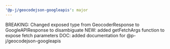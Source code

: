 ```yaml
---
'@p-j/geocodejson-googleapis': major
---
```


BREAKING: Changed exposed type from GeocoderResponse to GoogleAPIResponse to disambiguate
NEW: added getFetchArgs function to expose fetch parameters
DOC: added documentation for @p-j/geocodejson-googleapis
